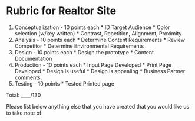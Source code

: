 # Rubric for Realtor Site

  1. Conceptualization - 10 points each
    * ID Target Audience
    * Color selection (w/key written)
    * Contrast, Repetition, Alignment, Proximity
  2. Analysis - 10 points each
    * Determine Content Requirements
    * Review Competitor
    * Determine Environmental Requirements
  3. Design - 10 points each
    * Design the prototype
    * Content Documentation
  4. Production - 10 points each
    * Input Page Developed
    * Print Page Developed
    * Design is useful
    * Design is appealing
    * Business Partner comments:
  5. Testing - 10 points
    * Tested Printed page

Total: ____/130

Please list below anything else that you have created that you would like us to take note of:
